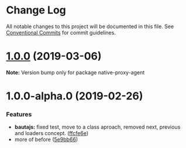 # Change Log

All notable changes to this project will be documented in this file.
See [Conventional Commits](https://conventionalcommits.org) for commit guidelines.

# [1.0.0](http://github.axa.com/Digital/bauta-nodejs/compare/v1.0.0-alpha.0...v1.0.0) (2019-03-06)

**Note:** Version bump only for package native-proxy-agent





# 1.0.0-alpha.0 (2019-02-26)


### Features

* **bautajs:** fixed test, move to a class aproach, removed next, previous and loaders concept. ([ffcfe6e](http://github.axa.com/Digital/bauta-nodejs/commit/ffcfe6e))
* more of before ([5e9bb66](http://github.axa.com/Digital/bauta-nodejs/commit/5e9bb66))
